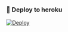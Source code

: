 ### 🚀 Deploy to heroku
[![Deploy](https://www.herokucdn.com/deploy/button.svg)](https://heroku.com/deploy?template=https://github.com/Xuytaparsan/BTOMurad)
